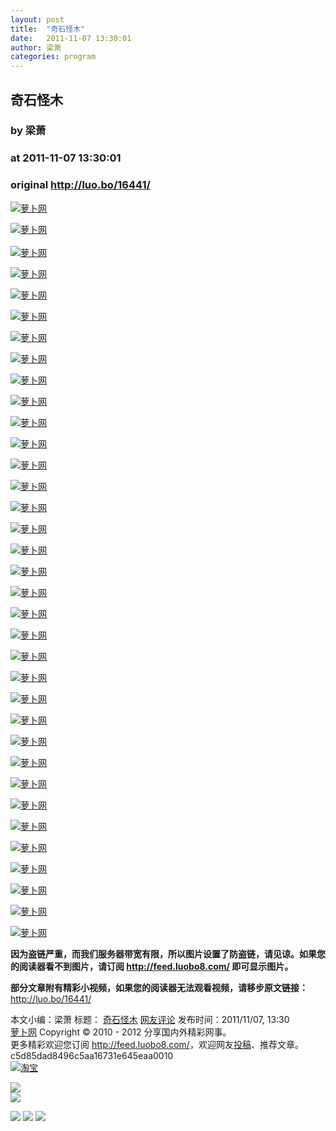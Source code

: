 ```yaml
---
layout: post
title:  "奇石怪木"
date:   2011-11-07 13:30:01
author: 梁萧
categories: program
---
```


## 奇石怪木
### by 梁萧
### at 2011-11-07 13:30:01
### original <http://luo.bo/16441/>

<p><a title="萝卜网" href="http://dulei.si/files/2011/11/06/ca3a90d84c0876228ed15355c28dc5fc.jpg"><img title="萝卜网" src="http://dulei.si/files/2011/11/06/ca3a90d84c0876228ed15355c28dc5fc.jpg" alt="萝卜网" border="0"></a></p><p><a title="萝卜网" href="http://ki.ki.ki/files/2011/11/06/935b4cde35210164ec5eef000cfa3682.jpg"><img title="萝卜网" src="http://ki.ki.ki/files/2011/11/06/935b4cde35210164ec5eef000cfa3682.jpg" alt="萝卜网" border="0"></a><br> <span></span><br> <a title="萝卜网" href="http://ki.ki.ki/files/2011/11/06/7c63388886cfe3507593ad888cc0745f.jpg"><img title="萝卜网" src="http://ki.ki.ki/files/2011/11/06/7c63388886cfe3507593ad888cc0745f.jpg" alt="萝卜网" border="0"></a></p><p><a title="萝卜网" href="http://ki.ki.ki/files/2011/11/06/8692e73c6529addece027f18d6280af0.jpg"><img title="萝卜网" src="http://ki.ki.ki/files/2011/11/06/8692e73c6529addece027f18d6280af0.jpg" alt="萝卜网" border="0"></a></p><p><a title="萝卜网" href="http://ki.ki.ki/files/2011/11/06/4f0e9cdb85d398741984d60a6f3486fe.jpg"><img title="萝卜网" src="http://ki.ki.ki/files/2011/11/06/4f0e9cdb85d398741984d60a6f3486fe.jpg" alt="萝卜网" border="0"></a></p><p><a title="萝卜网" href="http://ki.ki.ki/files/2011/11/06/9a9d40724acee3448c070f410a76ea9f.jpg"><img title="萝卜网" src="http://ki.ki.ki/files/2011/11/06/9a9d40724acee3448c070f410a76ea9f.jpg" alt="萝卜网" border="0"></a></p><p><a title="萝卜网" href="http://ki.ki.ki/files/2011/11/06/6090f6370593223d2c2f670beb008504.jpg"><img title="萝卜网" src="http://ki.ki.ki/files/2011/11/06/6090f6370593223d2c2f670beb008504.jpg" alt="萝卜网" border="0"></a></p><p><a title="萝卜网" href="http://ki.ki.ki/files/2011/11/06/d6b8d05cff18f04eb8d074b68a22b57d.jpg"><img title="萝卜网" src="http://ki.ki.ki/files/2011/11/06/d6b8d05cff18f04eb8d074b68a22b57d.jpg" alt="萝卜网" border="0"></a></p><p><a title="萝卜网" href="http://ki.ki.ki/files/2011/11/06/0dfd83c9a60abdd2f7e2ba38aff42928.jpg"><img title="萝卜网" src="http://ki.ki.ki/files/2011/11/06/0dfd83c9a60abdd2f7e2ba38aff42928.jpg" alt="萝卜网" border="0"></a></p><p><a title="萝卜网" href="http://ki.ki.ki/files/2011/11/06/764c26e4b9ffcfa39fc61eeb17bc4119.jpg"><img title="萝卜网" src="http://ki.ki.ki/files/2011/11/06/764c26e4b9ffcfa39fc61eeb17bc4119.jpg" alt="萝卜网" border="0"></a></p><p><a title="萝卜网" href="http://ki.ki.ki/files/2011/11/06/3e5aa72c69b715e457515a425f459930.jpg"><img title="萝卜网" src="http://ki.ki.ki/files/2011/11/06/3e5aa72c69b715e457515a425f459930.jpg" alt="萝卜网" border="0"></a></p><p><a title="萝卜网" href="http://ki.ki.ki/files/2011/11/06/0c641406b27e7d282d1d8ea8cbae4a11.jpg"><img title="萝卜网" src="http://ki.ki.ki/files/2011/11/06/0c641406b27e7d282d1d8ea8cbae4a11.jpg" alt="萝卜网" border="0"></a></p><p><a title="萝卜网" href="http://ki.ki.ki/files/2011/11/06/dfeb171c40b3be8debbd63ce25cf9371.jpg"><img title="萝卜网" src="http://ki.ki.ki/files/2011/11/06/dfeb171c40b3be8debbd63ce25cf9371.jpg" alt="萝卜网" border="0"></a></p><p><a title="萝卜网" href="http://ki.ki.ki/files/2011/11/06/4cf61c1e8a433a6871328c6e31eb8c33.jpg"><img title="萝卜网" src="http://ki.ki.ki/files/2011/11/06/4cf61c1e8a433a6871328c6e31eb8c33.jpg" alt="萝卜网" border="0"></a></p><p><a title="萝卜网" href="http://ki.ki.ki/files/2011/11/06/293885819c7bdfdc064307a9fee65285.jpg"><img title="萝卜网" src="http://ki.ki.ki/files/2011/11/06/293885819c7bdfdc064307a9fee65285.jpg" alt="萝卜网" border="0"></a></p><p><a title="萝卜网" href="http://ki.ki.ki/files/2011/11/06/71f4e0d69127ddc23566a62d23fa4e59.jpg"><img title="萝卜网" src="http://ki.ki.ki/files/2011/11/06/71f4e0d69127ddc23566a62d23fa4e59.jpg" alt="萝卜网" border="0"></a></p><p><a title="萝卜网" href="http://ki.ki.ki/files/2011/11/06/7273f1bd3e1a0964ca508ef094331702.jpg"><img title="萝卜网" src="http://ki.ki.ki/files/2011/11/06/7273f1bd3e1a0964ca508ef094331702.jpg" alt="萝卜网" border="0"></a></p><p><a title="萝卜网" href="http://ki.ki.ki/files/2011/11/06/0bdb9a35450c536c1e2b2bcb2fc622ba.jpg"><img title="萝卜网" src="http://ki.ki.ki/files/2011/11/06/0bdb9a35450c536c1e2b2bcb2fc622ba.jpg" alt="萝卜网" border="0"></a></p><p><a title="萝卜网" href="http://ki.ki.ki/files/2011/11/06/fd50a3334a0bd6200776c1bb87eb7a51.jpg"><img title="萝卜网" src="http://ki.ki.ki/files/2011/11/06/fd50a3334a0bd6200776c1bb87eb7a51.jpg" alt="萝卜网" border="0"></a></p><p><a title="萝卜网" href="http://ki.ki.ki/files/2011/11/06/24b3dfc6b2c87ce0ba9e81a29c3efc9c.jpg"><img title="萝卜网" src="http://ki.ki.ki/files/2011/11/06/24b3dfc6b2c87ce0ba9e81a29c3efc9c.jpg" alt="萝卜网" border="0"></a></p><p><a title="萝卜网" href="http://ki.ki.ki/files/2011/11/06/952c33e89433f4894e02ab42bf62da65.jpg"><img title="萝卜网" src="http://ki.ki.ki/files/2011/11/06/952c33e89433f4894e02ab42bf62da65.jpg" alt="萝卜网" border="0"></a></p><p><a title="萝卜网" href="http://ki.ki.ki/files/2011/11/06/81c69aa14ce7c72efa3d19f3f20071f2.jpg"><img title="萝卜网" src="http://ki.ki.ki/files/2011/11/06/81c69aa14ce7c72efa3d19f3f20071f2.jpg" alt="萝卜网" border="0"></a></p><p><a title="萝卜网" href="http://ki.ki.ki/files/2011/11/06/4a5da32a3e99c1385b6515bd116f770a.jpg"><img title="萝卜网" src="http://ki.ki.ki/files/2011/11/06/4a5da32a3e99c1385b6515bd116f770a.jpg" alt="萝卜网" border="0"></a></p><p><a title="萝卜网" href="http://ki.ki.ki/files/2011/11/06/5cb4cd1f04d4b9ec7721049e03c4547f.jpg"><img title="萝卜网" src="http://ki.ki.ki/files/2011/11/06/5cb4cd1f04d4b9ec7721049e03c4547f.jpg" alt="萝卜网" border="0"></a></p><p><a title="萝卜网" href="http://ki.ki.ki/files/2011/11/06/79bfc3b8aed6dcc3c4019c37c2393654.jpg"><img title="萝卜网" src="http://ki.ki.ki/files/2011/11/06/79bfc3b8aed6dcc3c4019c37c2393654.jpg" alt="萝卜网" border="0"></a></p><p><a title="萝卜网" href="http://ki.ki.ki/files/2011/11/06/2615291bc588fa8954b37c4ec87d45a2.jpg"><img title="萝卜网" src="http://ki.ki.ki/files/2011/11/06/2615291bc588fa8954b37c4ec87d45a2.jpg" alt="萝卜网" border="0"></a></p><p><a title="萝卜网" href="http://ki.ki.ki/files/2011/11/06/8fc6e0cefdacebdc6fad72650ada219f.jpg"><img title="萝卜网" src="http://ki.ki.ki/files/2011/11/06/8fc6e0cefdacebdc6fad72650ada219f.jpg" alt="萝卜网" border="0"></a></p><p><a title="萝卜网" href="http://ki.ki.ki/files/2011/11/06/f16dbed6734e3d4e6c75f31423aa322c.jpg"><img title="萝卜网" src="http://ki.ki.ki/files/2011/11/06/f16dbed6734e3d4e6c75f31423aa322c.jpg" alt="萝卜网" border="0"></a></p><p><a title="萝卜网" href="http://ki.ki.ki/files/2011/11/06/779fb7e10c18b412901b531d37840cfa.jpg"><img title="萝卜网" src="http://ki.ki.ki/files/2011/11/06/779fb7e10c18b412901b531d37840cfa.jpg" alt="萝卜网" border="0"></a></p><p><a title="萝卜网" href="http://ki.ki.ki/files/2011/11/06/ebe2c94b0e2a912d075f6a073a372534.jpg"><img title="萝卜网" src="http://ki.ki.ki/files/2011/11/06/ebe2c94b0e2a912d075f6a073a372534.jpg" alt="萝卜网" border="0"></a></p><p><a title="萝卜网" href="http://ki.ki.ki/files/2011/11/06/768f5736f08b41a43b32a8d3957f22bc.jpg"><img title="萝卜网" src="http://ki.ki.ki/files/2011/11/06/768f5736f08b41a43b32a8d3957f22bc.jpg" alt="萝卜网" border="0"></a></p><p><a title="萝卜网" href="http://ki.ki.ki/files/2011/11/06/bded57028a2a9dadb2623ed8c58f77ea.jpg"><img title="萝卜网" src="http://ki.ki.ki/files/2011/11/06/bded57028a2a9dadb2623ed8c58f77ea.jpg" alt="萝卜网" border="0"></a></p><p><a title="萝卜网" href="http://ki.ki.ki/files/2011/11/06/f4c071fb28a8c98d4713f9bd556d143c.jpg"><img title="萝卜网" src="http://ki.ki.ki/files/2011/11/06/f4c071fb28a8c98d4713f9bd556d143c.jpg" alt="萝卜网" border="0"></a></p><p><a title="萝卜网" href="http://ki.ki.ki/files/2011/11/06/a2e582df1a869887664af9161fd72d0e.jpg"><img title="萝卜网" src="http://ki.ki.ki/files/2011/11/06/a2e582df1a869887664af9161fd72d0e.jpg" alt="萝卜网" border="0"></a></p><p><a title="萝卜网" href="http://ki.ki.ki/files/2011/11/06/57da52ce01376b18657b06e84a14c0b2.jpg"><img title="萝卜网" src="http://ki.ki.ki/files/2011/11/06/57da52ce01376b18657b06e84a14c0b2.jpg" alt="萝卜网" border="0"></a></p><p><strong>因为盗链严重，而我们服务器带宽有限，所以图片设置了防盗链，请见谅。如果您的阅读器看不到图片，请订阅 <a href="http://feed.luobo8.com/">http://feed.luobo8.com/</a> 即可显示图片。</strong></p><p><strong>部分文章附有精彩小视频，如果您的阅读器无法观看视频，请移步原文链接：</strong> <a href="http://luo.bo/16441/" title="奇石怪木">http://luo.bo/16441/</a></p> 本文小编：梁萧 标题： <a href="http://luo.bo/16441/" title="奇石怪木">奇石怪木</a> <a href="http://luo.bo/16441/#comments" title="to the comments">网友评论</a> 发布时间：2011/11/07, 13:30 <br> <a href="http://luo.bo/" title="萝卜网 - 人人都是艺术家">萝卜网</a> Copyright © 2010 - 2012 分享国内外精彩网事。<br> 更多精彩欢迎您订阅 <a href="http://feed.luobo8.com/">http://feed.luobo8.com/</a>，欢迎网友<a href="http://luo.bo/delivery/">投稿</a>、推荐文章。<br> c5d85dad8496c5aa16731e645eaa0010<br><a href="http://8.nf/1100" title="淘宝"><img src="http://dulei.si/files/2011/08/25/69cb3ea317a32c4e6143e665fdb20b14.300-250.jpg" alt="淘宝" border="0"></a><br>
<p><a href="http://feedads.g.doubleclick.net/~a/QbLjIn6zTImZu8aN5UiFY2UjFII/0/da"><img src="http://feedads.g.doubleclick.net/~a/QbLjIn6zTImZu8aN5UiFY2UjFII/0/di" border="0" ismap></a><br>
<a href="http://feedads.g.doubleclick.net/~a/QbLjIn6zTImZu8aN5UiFY2UjFII/1/da"><img src="http://feedads.g.doubleclick.net/~a/QbLjIn6zTImZu8aN5UiFY2UjFII/1/di" border="0" ismap></a></p><div>
<a href="http://feeds.feedburner.com/~ff/tamd?a=3jT4Eavnfm8:Ubkqt20xXjs:yIl2AUoC8zA"><img src="http://feeds.feedburner.com/~ff/tamd?d=yIl2AUoC8zA" border="0"></a> <a href="http://feeds.feedburner.com/~ff/tamd?a=3jT4Eavnfm8:Ubkqt20xXjs:qj6IDK7rITs"><img src="http://feeds.feedburner.com/~ff/tamd?d=qj6IDK7rITs" border="0"></a> <a href="http://feeds.feedburner.com/~ff/tamd?a=3jT4Eavnfm8:Ubkqt20xXjs:-BTjWOF_DHI"><img src="http://feeds.feedburner.com/~ff/tamd?i=3jT4Eavnfm8:Ubkqt20xXjs:-BTjWOF_DHI" border="0"></a>
</div>